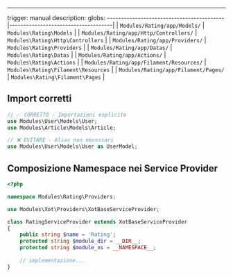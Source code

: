 ---
trigger: manual
description:
globs:
------------------------------------------|-------------------------------------|
| `Modules/Rating/app/Models/`                | `Modules\Rating\Models`             |
| `Modules/Rating/app/Http/Controllers/`      | `Modules\Rating\Http\Controllers`   |
| `Modules/Rating/app/Providers/`             | `Modules\Rating\Providers`          |
| `Modules/Rating/app/Datas/`                 | `Modules\Rating\Datas`              |
| `Modules/Rating/app/Actions/`               | `Modules\Rating\Actions`            |
| `Modules/Rating/app/Filament/Resources/`    | `Modules\Rating\Filament\Resources` |
| `Modules/Rating/app/Filament/Pages/`        | `Modules\Rating\Filament\Pages`     |

## Import corretti

```php
// ✅ CORRETTO - Importazioni esplicite
use Modules\User\Models\User;
use Modules\Article\Models\Article;

// ❌ EVITARE - Alias non necessari
use Modules\User\Models\User as UserModel;
```

## Composizione Namespace nei Service Provider

```php
<?php

namespace Modules\Rating\Providers;

use Modules\Xot\Providers\XotBaseServiceProvider;

class RatingServiceProvider extends XotBaseServiceProvider
{
    public string $name = 'Rating';
    protected string $module_dir = __DIR__;
    protected string $module_ns = __NAMESPACE__;
    
    // implementazione...
}
``` 
